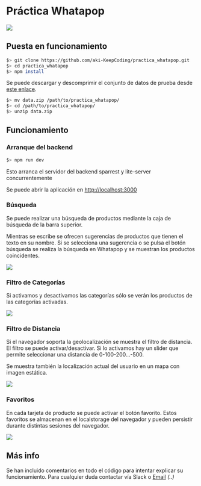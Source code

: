 # Práctica Whatapop

![](https://dl.dropboxusercontent.com/s/zm7tag5k1preu4j/2016-06-19%20at%2021.32.png)

## Puesta en funcionamiento

```sh
$> git clone https://github.com/aki-KeepCoding/practica_whatapop.git
$> cd practica_whatapop
$> npm install
```

Se puede descargar y descomprimir el conjunto de datos de prueba desde [este enlace](https://dl.dropboxusercontent.com/u/205479/data.zip). 

```sh
$> mv data.zip /path/to/practica_whatapop/
$> cd /path/to/practica_whatapop/
$> unzip data.zip
```

## Funcionamiento

### Arranque del backend

```sh
$> npm run dev
```

Esto arranca el servidor del backend sparrest y lite-server concurrentemente

Se puede abrir la aplicación en [http://localhost:3000](http://localhost:3000)
### Búsqueda

Se puede realizar una búsqueda de productos mediante la caja de búsqueda de la barra superior.

Mientras se escribe se ofrecen sugerencias de productos que tienen el texto en su nombre. Si se selecciona una sugerencia o se pulsa el botón búsqueda se realiza la búsqueda en Whatapop y se muestran los productos coincidentes.

![](https://dl.dropboxusercontent.com/s/kytkf7hxrkku4ry/2016-06-19%20at%2021.33.png)

### Filtro de Categorías

Si activamos y desactivamos las categorías sólo se verán los productos de las categorías activadas.

![](https://dl.dropboxusercontent.com/s/ym8cv39mypxyj78/2016-06-19%20at%2021.35.png)

### Filtro de Distancia

Si el navegador soporta la geolocalización se muestra el filtro de distancia. El filtro se puede activar/desactivar. Si lo activamos hay un slider que permite seleccionar una distancia de 0-100-200...-500.

Se muestra también la localización actual del usuario en un mapa con imagen estática.

![](https://dl.dropboxusercontent.com/s/95vycmo1b0wojlr/2016-06-19%20at%2021.38.png)

### Favoritos
En cada tarjeta de producto se puede activar el botón favorito. Estos favoritos se almacenan en el localstorage del navegador y pueden persistir durante distintas sesiones del navegador.

![](https://dl.dropboxusercontent.com/s/95vycmo1b0wojlr/2016-06-19%20at%2021.38.png)

## Más info
Se han incluido comentarios en todo el código para intentar explicar su funcionamiento. Para cualquier duda contactar vía Slack o [Email](akixe.otegi@gmail.com) _(..)_



